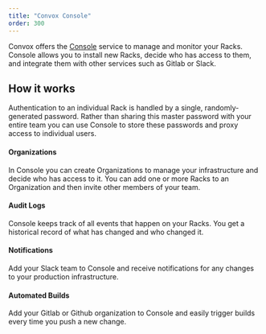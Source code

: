 ```yaml
---
title: "Convox Console"
order: 300
---
```


Convox offers the [Console](https://console.convox.com) service to manage and monitor your Racks. Console allows you to install new Racks, decide who has access to them, and integrate them with other services such as Gitlab or Slack.

## How it works

Authentication to an individual Rack is handled by a single, randomly-generated password. Rather than sharing this master password with your entire team you can use Console to store these passwords and proxy access to individual users.

#### Organizations

In Console you can create Organizations to manage your infrastructure and decide who has access to it. You can add one or more Racks to an Organization and then invite other members of your team. 

#### Audit Logs

Console keeps track of all events that happen on your Racks. You get a historical record of what has changed and who changed it.

#### Notifications

Add your Slack team to Console and receive notifications for any changes to your production infrastructure.

#### Automated Builds

Add your Gitlab or Github organization to Console and easily trigger builds every time you push a new change.

